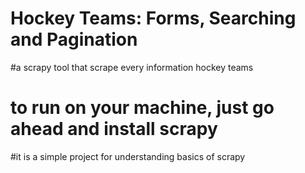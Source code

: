 # Hockey Teams: Forms, Searching and Pagination
#a scrapy tool that scrape every information hockey teams
# to run on your machine, just go ahead and install scrapy
#it is a simple project for understanding basics of scrapy
